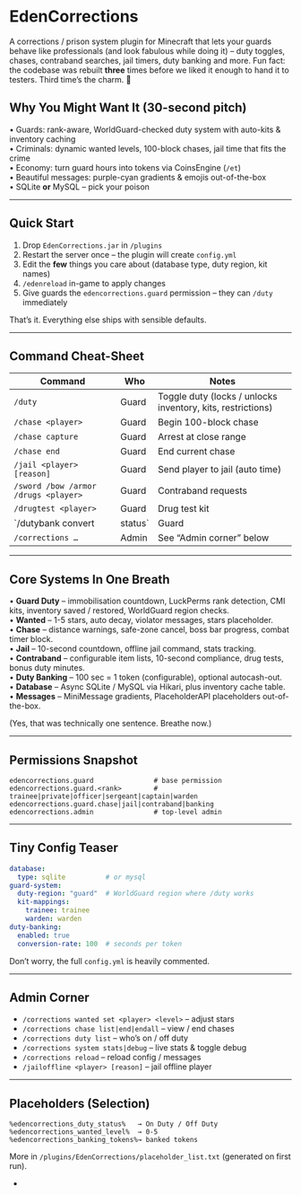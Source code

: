 # EdenCorrections

A corrections / prison system plugin for Minecraft that lets your guards behave like professionals (and look fabulous while doing it) – duty toggles, chases, contraband searches, jail timers, duty banking and more. Fun fact: the codebase was rebuilt **three** times before we liked it enough to hand it to testers. Third time’s the charm. 🚀

## Why You Might Want It (30-second pitch)

• Guards: rank-aware, WorldGuard-checked duty system with auto-kits & inventory caching  
• Criminals: dynamic wanted levels, 100-block chases, jail time that fits the crime  
• Economy: turn guard hours into tokens via CoinsEngine (`/et`)  
• Beautiful messages: purple-cyan gradients & emojis out-of-the-box  
• SQLite **or** MySQL – pick your poison

---

## Quick Start

1. Drop `EdenCorrections.jar` in `/plugins`
2. Restart the server once – the plugin will create `config.yml`  
3. Edit the **few** things you care about (database type, duty region, kit names)  
4. `/edenreload` in-game to apply changes  
5. Give guards the `edencorrections.guard` permission – they can `/duty` immediately

That’s it. Everything else ships with sensible defaults.

---

## Command Cheat-Sheet

| Command | Who | Notes |
|---------|-----|-------|
| `/duty` | Guard | Toggle duty (locks / unlocks inventory, kits, restrictions) |
| `/chase <player>` | Guard | Begin 100-block chase |
| `/chase capture` | Guard | Arrest at close range |
| `/chase end` | Guard | End current chase |
| `/jail <player> [reason]` | Guard | Send player to jail (auto time) |
| `/sword /bow /armor /drugs <player>` | Guard | Contraband requests |
| `/drugtest <player>` | Guard | Drug test kit |
| `/dutybank convert|status` | Guard | Convert duty seconds → tokens |
| `/corrections …` | Admin | See “Admin corner” below |

---

## Core Systems In One Breath

• **Guard Duty** – immobilisation countdown, LuckPerms rank detection, CMI kits, inventory saved / restored, WorldGuard region checks.  
• **Wanted** – 1-5 stars, auto decay, violator messages, stars placeholder.  
• **Chase** – distance warnings, safe-zone cancel, boss bar progress, combat timer block.  
• **Jail** – 10-second countdown, offline jail command, stats tracking.  
• **Contraband** – configurable item lists, 10-second compliance, drug tests, bonus duty minutes.  
• **Duty Banking** – 100 sec = 1 token (configurable), optional autocash-out.  
• **Database** – Async SQLite / MySQL via Hikari, plus inventory cache table.  
• **Messages** – MiniMessage gradients, PlaceholderAPI placeholders out-of-the-box.

(Yes, that was technically one sentence. Breathe now.)

---

## Permissions Snapshot

```
edencorrections.guard               # base permission
edencorrections.guard.<rank>        # trainee|private|officer|sergeant|captain|warden
edencorrections.guard.chase|jail|contraband|banking
edencorrections.admin               # top-level admin
```

---

## Tiny Config Teaser

```yaml
database:
  type: sqlite          # or mysql
guard-system:
  duty-region: "guard"  # WorldGuard region where /duty works
  kit-mappings:
    trainee: trainee
    warden: warden
duty-banking:
  enabled: true
  conversion-rate: 100  # seconds per token
```

Don’t worry, the full `config.yml` is heavily commented.

---

## Admin Corner

* `/corrections wanted set <player> <level>` – adjust stars  
* `/corrections chase list|end|endall` – view / end chases  
* `/corrections duty list` – who’s on / off duty  
* `/corrections system stats|debug` – live stats & toggle debug  
* `/corrections reload` – reload config / messages  
* `/jailoffline <player> [reason]` – jail offline player

---

## Placeholders (Selection)

```
%edencorrections_duty_status%   → On Duty / Off Duty
%edencorrections_wanted_level%  → 0-5
%edencorrections_banking_tokens%→ banked tokens
```

More in `/plugins/EdenCorrections/placeholder_list.txt` (generated on first run).

-
